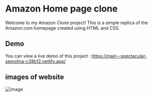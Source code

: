 # Amazon Home page clone
Welcome to my Amazon Clone project! This is a simple replica of the Amazon.com homepage created using HTML and CSS.

## Demo

You can view a live demo of this project :
https://main--spectacular-semolina-c38b12.netlify.app/

## images of website
![image](https://github.com/varshithab05/AmazonClone_HTML_CSS/assets/117563974/e818d9d0-b13d-4886-b8f3-392be5e9e9d9)



